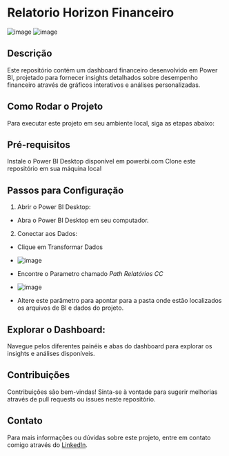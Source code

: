 # Relatorio Horizon Financeiro
![image](https://github.com/MayronME/Relatorio-Horizon-Financeiro/assets/84480805/07b34437-9efe-4246-8c37-bccfe52a1ed1)
![image](https://github.com/MayronME/Relatorio-Horizon-Financeiro/assets/84480805/df311c8a-f2a4-42b1-8307-0092527b4d2e)

## Descrição
Este repositório contém um dashboard financeiro desenvolvido em Power BI, projetado para fornecer insights detalhados sobre desempenho financeiro através de gráficos interativos e análises personalizadas.

## Como Rodar o Projeto
Para executar este projeto em seu ambiente local, siga as etapas abaixo:


## Pré-requisitos
Instale o Power BI Desktop disponível em powerbi.com
Clone este repositório em sua máquina local

## Passos para Configuração

1. Abrir o Power BI Desktop:
- Abra o Power BI Desktop em seu computador.
2. Conectar aos Dados:
- Clique em Transformar Dados
- ![image](https://github.com/MayronME/Relatorio-Horizon-Financeiro/assets/84480805/cf3fa4e1-5df6-4701-bf09-efccb1408356)

- Encontre o Parametro chamado *Path Relatórios CC*
- ![image](https://github.com/MayronME/Relatorio-Horizon-Financeiro/assets/84480805/f8e94bed-c454-46b0-ae99-defdbd6c393c)
- Altere este parâmetro para apontar para a pasta onde estão localizados os arquivos de BI e dados do projeto.

## Explorar o Dashboard:

Navegue pelos diferentes painéis e abas do dashboard para explorar os insights e análises disponíveis.

## Contribuições
Contribuições são bem-vindas! Sinta-se à vontade para sugerir melhorias através de pull requests ou issues neste repositório.

## Contato
Para mais informações ou dúvidas sobre este projeto, entre em contato comigo através do [LinkedIn](https://www.linkedin.com/in/mayron-entreportes/).
